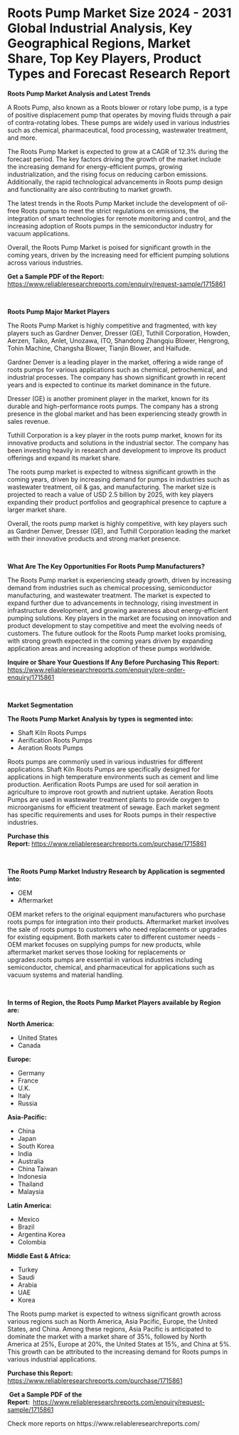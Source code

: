 <p><h1>Roots Pump Market Size 2024 - 2031 Global Industrial Analysis, Key Geographical Regions, Market Share, Top Key Players, Product Types and Forecast Research Report</h1></p><p><strong>Roots Pump Market Analysis and Latest Trends</strong></p>
<p><p>A Roots Pump, also known as a Roots blower or rotary lobe pump, is a type of positive displacement pump that operates by moving fluids through a pair of contra-rotating lobes. These pumps are widely used in various industries such as chemical, pharmaceutical, food processing, wastewater treatment, and more.</p><p>The Roots Pump Market is expected to grow at a CAGR of 12.3% during the forecast period. The key factors driving the growth of the market include the increasing demand for energy-efficient pumps, growing industrialization, and the rising focus on reducing carbon emissions. Additionally, the rapid technological advancements in Roots pump design and functionality are also contributing to market growth.</p><p>The latest trends in the Roots Pump Market include the development of oil-free Roots pumps to meet the strict regulations on emissions, the integration of smart technologies for remote monitoring and control, and the increasing adoption of Roots pumps in the semiconductor industry for vacuum applications.</p><p>Overall, the Roots Pump Market is poised for significant growth in the coming years, driven by the increasing need for efficient pumping solutions across various industries.</p></p>
<p><strong>Get a Sample PDF of the Report:&nbsp;</strong> <a href="https://www.reliableresearchreports.com/enquiry/request-sample/1715861">https://www.reliableresearchreports.com/enquiry/request-sample/1715861</a></p>
<p>&nbsp;</p>
<p><strong>Roots Pump Major Market Players</strong></p>
<p><p>The Roots Pump Market is highly competitive and fragmented, with key players such as Gardner Denver, Dresser (GE), Tuthill Corporation, Howden, Aerzen, Taiko, Anlet, Unozawa, ITO, Shandong Zhangqiu Blower, Hengrong, Tohin Machine, Changsha Blower, Tianjin Blower, and Haifude. </p><p>Gardner Denver is a leading player in the market, offering a wide range of roots pumps for various applications such as chemical, petrochemical, and industrial processes. The company has shown significant growth in recent years and is expected to continue its market dominance in the future. </p><p>Dresser (GE) is another prominent player in the market, known for its durable and high-performance roots pumps. The company has a strong presence in the global market and has been experiencing steady growth in sales revenue. </p><p>Tuthill Corporation is a key player in the roots pump market, known for its innovative products and solutions in the industrial sector. The company has been investing heavily in research and development to improve its product offerings and expand its market share. </p><p>The roots pump market is expected to witness significant growth in the coming years, driven by increasing demand for pumps in industries such as wastewater treatment, oil & gas, and manufacturing. The market size is projected to reach a value of USD 2.5 billion by 2025, with key players expanding their product portfolios and geographical presence to capture a larger market share. </p><p>Overall, the roots pump market is highly competitive, with key players such as Gardner Denver, Dresser (GE), and Tuthill Corporation leading the market with their innovative products and strong market presence.</p></p>
<p>&nbsp;</p>
<p><strong>What Are The Key Opportunities For Roots Pump Manufacturers?</strong></p>
<p><p>The Roots Pump market is experiencing steady growth, driven by increasing demand from industries such as chemical processing, semiconductor manufacturing, and wastewater treatment. The market is expected to expand further due to advancements in technology, rising investment in infrastructure development, and growing awareness about energy-efficient pumping solutions. Key players in the market are focusing on innovation and product development to stay competitive and meet the evolving needs of customers. The future outlook for the Roots Pump market looks promising, with strong growth expected in the coming years driven by expanding application areas and increasing adoption of these pumps worldwide.</p></p>
<p><strong>Inquire or Share Your Questions If Any Before Purchasing This Report:</strong> <a href="https://www.reliableresearchreports.com/enquiry/pre-order-enquiry/1715861">https://www.reliableresearchreports.com/enquiry/pre-order-enquiry/1715861</a></p>
<p>&nbsp;</p>
<p><strong>Market Segmentation</strong></p>
<p><strong>The Roots Pump Market Analysis by types is segmented into:</strong></p>
<p><ul><li>Shaft Kiln Roots Pumps</li><li>Aerification Roots Pumps</li><li>Aeration Roots Pumps</li></ul></p>
<p><p>Roots pumps are commonly used in various industries for different applications. Shaft Kiln Roots Pumps are specifically designed for applications in high temperature environments such as cement and lime production. Aerification Roots Pumps are used for soil aeration in agriculture to improve root growth and nutrient uptake. Aeration Roots Pumps are used in wastewater treatment plants to provide oxygen to microorganisms for efficient treatment of sewage. Each market segment has specific requirements and uses for Roots pumps in their respective industries.</p></p>
<p><strong>Purchase this Report:&nbsp;</strong><a href="https://www.reliableresearchreports.com/purchase/1715861">https://www.reliableresearchreports.com/purchase/1715861</a></p>
<p>&nbsp;</p>
<p><strong>The Roots Pump Market Industry Research by Application is segmented into:</strong></p>
<p><ul><li>OEM</li><li>Aftermarket</li></ul></p>
<p><p>OEM market refers to the original equipment manufacturers who purchase roots pumps for integration into their products. Aftermarket market involves the sale of roots pumps to customers who need replacements or upgrades for existing equipment. Both markets cater to different customer needs - OEM market focuses on supplying pumps for new products, while aftermarket market serves those looking for replacements or upgrades.roots pumps are essential in various industries including semiconductor, chemical, and pharmaceutical for applications such as vacuum systems and material handling.</p></p>
<p>&nbsp;</p>
<p><strong>In terms of Region, the Roots Pump Market Players available by Region are:</strong></p>
<p>
    <p> <strong> North America: </strong>
        <ul>
            <li>United States</li>
            <li>Canada</li>
        </ul>
        </p> 
    <p> <strong> Europe: </strong>
        <ul>
            <li>Germany</li>
            <li>France</li>
            <li>U.K.</li>
            <li>Italy</li>
            <li>Russia</li>
        </ul>
        </p> 
    <p> <strong> Asia-Pacific: </strong>
        <ul>
            <li>China</li>
            <li>Japan</li>
            <li>South Korea</li>
            <li>India</li>
            <li>Australia</li>
            <li>China Taiwan</li>
            <li>Indonesia</li>
            <li>Thailand</li>
            <li>Malaysia</li>
        </ul>
        </p> 
    <p> <strong> Latin America: </strong>
        <ul>
            <li>Mexico</li>
            <li>Brazil</li>
            <li>Argentina Korea</li>
            <li>Colombia</li>
        </ul>
        </p> 
    <p> <strong> Middle East & Africa: </strong>
        <ul>
            <li>Turkey</li>
            <li>Saudi</li>
            <li>Arabia</li>
            <li>UAE</li>
            <li>Korea</li>
        </ul>
    </p>
    </p>
<p><p>The Roots pump market is expected to witness significant growth across various regions such as North America, Asia Pacific, Europe, the United States, and China. Among these regions, Asia Pacific is anticipated to dominate the market with a market share of 35%, followed by North America at 25%, Europe at 20%, the United States at 15%, and China at 5%. This growth can be attributed to the increasing demand for Roots pumps in various industrial applications.</p></p>
<p><strong>Purchase this Report: </strong><a href="https://www.reliableresearchreports.com/purchase/1715861">https://www.reliableresearchreports.com/purchase/1715861</a></p>
<p>&nbsp;<strong>Get a Sample PDF of the Report:&nbsp;&nbsp;</strong><a href="https://www.reliableresearchreports.com/enquiry/request-sample/1715861">https://www.reliableresearchreports.com/enquiry/request-sample/1715861</a></p>
<p><strong></strong></p>
<p>Check more reports on https://www.reliableresearchreports.com/</p>
